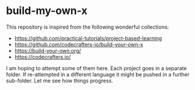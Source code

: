 # build-my-own-x
This repository is inspired from the following wonderful collections:
* https://github.com/practical-tutorials/project-based-learning
* https://github.com/codecrafters-io/build-your-own-x
* https://build-your-own.org/
* https://codecrafters.io/

I am hoping to attempt some of them here. Each project goes in a separate
folder. If re-attempted in a different language it might be pushed in a further
sub-folder. Let me see how things progress.
